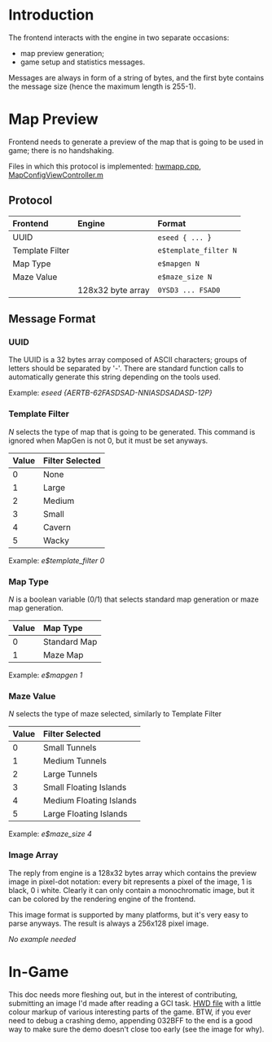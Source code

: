

# Introduction #

The frontend interacts with the engine in two separate occasions:
  * map preview generation;
  * game setup and statistics messages.

Messages are always in form of a string of bytes, and the first byte contains the message size (hence the maximum length is 255-1).

# Map Preview #
Frontend needs to generate a preview of the map that is going to be used in game; there is no handshaking.

Files in which this protocol is implemented: [hwmapp.cpp](http://code.google.com/p/hedgewars/source/browse/QTfrontend/hwmap.cpp), [MapConfigViewController.m](http://code.google.com/p/hedgewars/source/browse/project_files/HedgewarsMobile/Classes/MapConfigViewController.m)

## Protocol ##
| **Frontend**      | **Engine**          | **Format**                  |
|:------------------|:--------------------|:----------------------------|
| UUID            |                   | `eseed { ... `}       |
| Template Filter |                   | `e$template_filter N` |
| Map Type        |                   | `e$mapgen N`          |
| Maze Value      |                   | `e$maze_size N`       |
|                 | 128x32 byte array | `0YSD3 ... FSAD0`     |

## Message Format ##
### UUID ###
The UUID is a 32 bytes array composed of ASCII characters; groups of letters should be separated by '-'. There are standard function calls to automatically generate this string depending on the tools used.

Example: _eseed {AERTB-62FASDSAD-NNIASDSADASD-12P}_

### Template Filter ###
_N_ selects the type of map that is going to be generated. This command is ignored when MapGen is not 0, but it must be set anyways.

| **Value** | **Filter Selected** |
|:----------|:--------------------|
| 0       | None              |
| 1       | Large             |
| 2       | Medium            |
| 3       | Small             |
| 4       | Cavern            |
| 5       | Wacky             |

Example: _e$template\_filter 0_

### Map Type ###
_N_ is a boolean variable (0/1) that selects standard map generation or maze map generation.

| **Value** | **Map Type**   |
|:----------|:---------------|
| 0       | Standard Map |
| 1       | Maze Map     |

Example: _e$mapgen 1_

### Maze Value ###
_N_ selects the type of maze selected, similarly to Template Filter

| **Value** | **Filter Selected**       |
|:----------|:--------------------------|
| 0       | Small Tunnels           |
| 1       | Medium Tunnels          |
| 2       | Large Tunnels           |
| 3       | Small Floating Islands  |
| 4       | Medium Floating Islands |
| 5       | Large Floating Islands  |

Example: _e$maze\_size 4_

### Image Array ###
The reply from engine is a 128x32 bytes array which contains the preview image in pixel-dot notation: every bit represents a pixel of the image, 1 is black, 0 i white. Clearly it can only contain a monochromatic image, but it can be colored by the rendering engine of the frontend.

This image format is supported by many platforms, but it's very easy to parse anyways. The result is always a 256x128 pixel image.

_No example needed_

# In-Game #

This doc needs more fleshing out, but in the interest of contributing, submitting an image I'd made after reading a GCI task.
[HWD file](http://hedgewars.googlecode.com/hg/doc/hwdemo.png) with a little colour markup of various interesting parts of the game.  BTW, if you ever need to debug a crashing demo, appending 032BFF to the end is a good way to make sure the demo doesn't close too early (see the image for why).